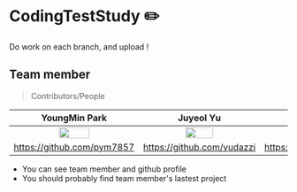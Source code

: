 # CodingTestStudy :pencil2:
Do work on each branch, and upload !

## Team member

> Contributors/People

| YoungMin Park | Juyeol Yu | PangJin Choi |
| :---: | :---: | :---: |
| <img src="https://avatars2.githubusercontent.com/u/44596598?s=460&v=4" width="50%"></img> | <img src="https://avatars2.githubusercontent.com/u/49298852?s=460&v=4" width="50%"></img>  | <img src="https://avatars0.githubusercontent.com/u/38902367?s=400&v=4" width="50%"></img>  |
| https://github.com/pym7857 | https://github.com/yudazzi | https://github.com/arattha |   

- You can see team member and github profile
- You should probably find team member's lastest project
